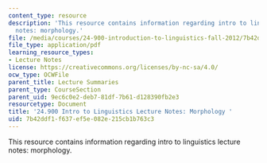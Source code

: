```yaml
---
content_type: resource
description: 'This resource contains information regarding intro to linguistics lecture
  notes: morphology.'
file: /media/courses/24-900-introduction-to-linguistics-fall-2012/7b42ddf1f637ef5e082e215cb1b763c3_MIT24_900F12_Morphology.pdf
file_type: application/pdf
learning_resource_types:
- Lecture Notes
license: https://creativecommons.org/licenses/by-nc-sa/4.0/
ocw_type: OCWFile
parent_title: Lecture Summaries
parent_type: CourseSection
parent_uid: 9ec6c0e2-deb7-81df-7b61-d128390fb2e3
resourcetype: Document
title: '24.900 Intro to Linguistics Lecture Notes: Morphology '
uid: 7b42ddf1-f637-ef5e-082e-215cb1b763c3
---
```

This resource contains information regarding intro to linguistics lecture notes: morphology.